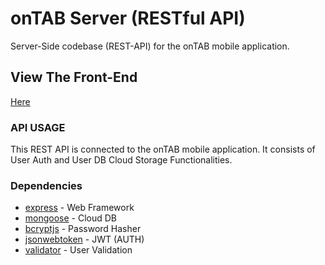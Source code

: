 # onTAB Server (RESTful API)
Server-Side codebase (REST-API) for the onTAB mobile application.

## View The Front-End
[Here](#)

### API USAGE

This REST API is connected to the onTAB mobile application. It consists of User Auth and User DB Cloud Storage Functionalities.

### Dependencies

* [express](https://www.npmjs.com/package/express) - Web Framework
* [mongoose](https://www.npmjs.com/package/hbs) - Cloud DB
* [bcryptjs](https://www.npmjs.com/package/request) - Password Hasher
* [jsonwebtoken](https://www.npmjs.com/package/jsonwebtoken) - JWT (AUTH)
* [validator](https://www.npmjs.com/package/validator) - User Validation
